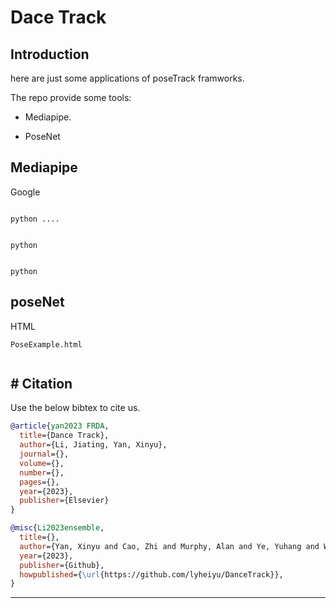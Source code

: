 # Dace Track





## Introduction

here are just some applications of poseTrack framworks.


The repo provide some tools:  

- Mediapipe.

- PoseNet





## Mediapipe




Google









```

python ....

```





```

python 

```






```

python 

```

## poseNet


HTML
```
PoseExample.html


```

## # Citation

Use the below bibtex to cite us.

```BibTeX
@article{yan2023 FRDA,
  title={Dance Track},
  author={Li, Jiating, Yan, Xinyu},
  journal={},
  volume={},
  number={},
  pages={},
  year={2023},
  publisher={Elsevier}
}

@misc{Li2023ensemble,
  title={},
  author={Yan, Xinyu and Cao, Zhi and Murphy, Alan and Ye, Yuhang and Wang, Xinwu and Qiao, Yuansong},
  year={2023},
  publisher={Github},
  howpublished={\url{https://github.com/lyheiyu/DanceTrack}},
}

```
* * * * *


